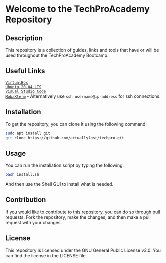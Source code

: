 # Welcome to the TechProAcademy Repository

## Description

This repository is a collection of guides, links and tools that have or will be used throughout the TechProAcademy Bootcamp.

## Useful Links

[`VirtualBox`](https://www.virtualbox.org/wiki/Downloads) \
[`Ubuntu 20.04 LTS`](https://ubuntu.com/download/server#downloads) \
[`Visual Studio Code`](https://code.visualstudio.com/download) \
[`MobaXterm`](https://mobaxterm.mobatek.net/download.html) - Alternatively use `ssh username@ip-address` for ssh connections.

## Installation

To get the repository, you can clone it using the following command:

```bash
sudo apt install git
git clone https://github.com/actuallylost/techpro.git
```

## Usage

You can run the installation script by typing the following:

```bash
bash install.sh
```

And then use the Shell GUI to install what is needed.

## Contribution

If you would like to contribute to this repository, you can do so through pull requests. Fork the repository, make the changes, and then make a pull request with your changes.

## License

This repository is licensed under the GNU General Public License v3.0. You can find the license in the LICENSE file.
